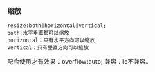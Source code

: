 ### 缩放

```
resize:both|horizontal|vertical;
both:水平垂直都可以缩放
horizontal：只有水平方向可以缩放
vertical：只有垂直方向可以缩放
```

配合使用才有效果：overflow:auto;
兼容：ie不兼容。

